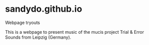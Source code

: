 # sandydo.github.io
Webpage tryouts

This is a webpage to present music of the mucis project Trial & Error Sounds from Leipzig (Germany).
